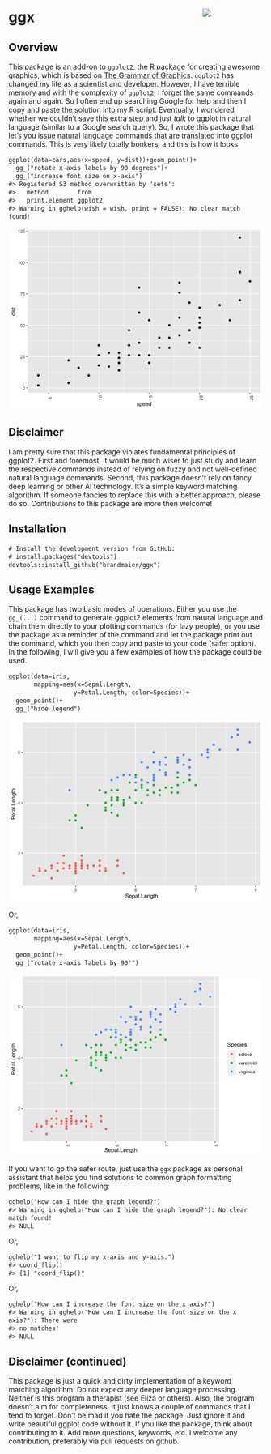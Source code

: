 <!-- README.md is generated from README.Rmd. Please edit that file -->

ggx <img src="man/figures/logo.png" align="right" width="120" />
================================================================

Overview
--------

This package is an add-on to `ggplot2`, the R package for creating
awesome graphics, which is based on [The Grammar of
Graphics](https://amzn.to/2ef1eWp). `ggplot2` has changed my life as a
scientist and developer. However, I have terrible memory and with the
complexity of `ggplot2`, I forget the same commands again and again. So
I often end up searching Google for help and then I copy and paste the
solution into my R script. Eventually, I wondered whether we couldn’t
save this extra step and just *talk* to ggplot in natural language
(similar to a Google search query). So, I wrote this package that let’s
you issue natural language commands that are translated into ggplot
commands. This is very likely totally bonkers, and this is how it looks:

    ggplot(data=cars,aes(x=speed, y=dist))+geom_point()+
      gg_("rotate x-axis labels by 90 degrees")+
      gg_("increase font size on x-axis")
    #> Registered S3 method overwritten by 'sets':
    #>   method        from   
    #>   print.element ggplot2
    #> Warning in gghelp(wish = wish, print = FALSE): No clear match found!

![](man/figures/README-overview_usage-1.png)

Disclaimer
----------

I am pretty sure that this package violates fundamental principles of
ggplot2. First and foremost, it would be much wiser to just study and
learn the respective commands instead of relying on fuzzy and not
well-defined natural language commands. Second, this package doesn’t
rely on fancy deep learning or other AI technology. It’s a simple
keyword matching algorithm. If someone fancies to replace this with a
better approach, please do so. Contributions to this package are more
then welcome!

Installation
------------

    # Install the development version from GitHub:
    # install.packages("devtools")
    devtools::install_github("brandmaier/ggx")

Usage Examples
--------------

This package has two basic modes of operations. Either you use the
`gg_(...)` command to generate ggplot2 elements from natural language
and chain them directly to your plotting commands (for lazy people), or
you use the package as a reminder of the command and let the package
print out the command, which you then copy and paste to your code (safer
option). In the following, I will give you a few examples of how the
package could be used.

    ggplot(data=iris, 
           mapping=aes(x=Sepal.Length, 
                      y=Petal.Length, color=Species))+
      geom_point()+
      gg_("hide legend")

![](man/figures/README-example_hide_legend-1.png)

Or,

    ggplot(data=iris, 
           mapping=aes(x=Sepal.Length, 
                      y=Petal.Length, color=Species))+
      geom_point()+
      gg_("rotate x-axis labels by 90°")

![](man/figures/README-example_rotate_labels-1.png)

If you want to go the safer route, just use the `ggx` package as
personal assistant that helps you find solutions to common graph
formatting problems, like in the following:

    gghelp("How can I hide the graph legend?")
    #> Warning in gghelp("How can I hide the graph legend?"): No clear match found!
    #> NULL

Or,

    gghelp("I want to flip my x-axis and y-axis.")
    #> coord_flip()
    #> [1] "coord_flip()"

Or,

    gghelp("How can I increase the font size on the x axis?")
    #> Warning in gghelp("How can I increase the font size on the x axis?"): There were
    #> no matches!
    #> NULL

Disclaimer (continued)
----------------------

This package is just a quick and dirty implementation of a keyword
matching algorithm. Do not expect any deeper language processing.
Neither is this program a therapist (see Eliza or others). Also, the
program doesn’t aim for completeness. It just knows a couple of commands
that I tend to forget. Don’t be mad if you hate the package. Just ignore
it and write beautiful ggplot code without it. If you like the package,
think about contributing to it. Add more questions, keywords, etc. I
welcome any contribution, preferably via pull requests on github.

